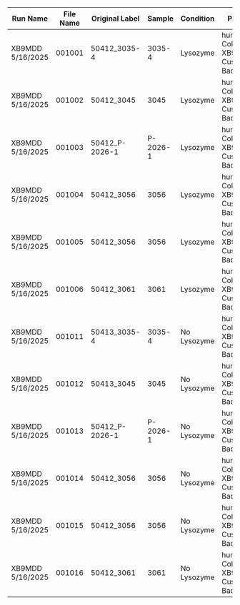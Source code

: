 
| Run Name         | File Name | Original Label | Sample  | Condition | Panel                               |
|------------------|-----------|---------|---------|-----------|--------------------------------------|
| XB9MDD 5/16/2025 | 001001    | 50412_3035-4 | 3035-4  | Lysozyme  | human Colon + XB9MDD Custom Bacterial |
| XB9MDD 5/16/2025 | 001002    | 50412_3045 | 3045    | Lysozyme  | human Colon + XB9MDD Custom Bacterial |
| XB9MDD 5/16/2025 | 001003    | 50412_P-2026-1 | P-2026-1   | Lysozyme  | human Colon + XB9MDD Custom Bacterial |
| XB9MDD 5/16/2025 | 001004    | 50412_3056 | 3056    | Lysozyme  | human Colon + XB9MDD Custom Bacterial |
| XB9MDD 5/16/2025 | 001005    | 50412_3056 | 3056    | Lysozyme  | human Colon + XB9MDD Custom Bacterial |
| XB9MDD 5/16/2025 | 001006    | 50412_3061 | 3061    | Lysozyme  | human Colon + XB9MDD Custom Bacterial |
| XB9MDD 5/16/2025 | 001011    | 50413_3035-4 | 3035-4  | No Lysozyme  | human Colon + XB9MDD Custom Bacterial |
| XB9MDD 5/16/2025 | 001012    | 50413_3045 | 3045    | No Lysozyme  | human Colon + XB9MDD Custom Bacterial |
| XB9MDD 5/16/2025 | 001013    | 50412_P-2026-1  | P-2026-1   | No Lysozyme  | human Colon + XB9MDD Custom Bacterial |
| XB9MDD 5/16/2025 | 001014    | 50412_3056 | 3056    | No Lysozyme  | human Colon + XB9MDD Custom Bacterial |
| XB9MDD 5/16/2025 | 001015    | 50412_3056 | 3056    | No Lysozyme  | human Colon + XB9MDD Custom Bacterial |
| XB9MDD 5/16/2025 | 001016    | 50412_3061 | 3061   | No Lysozyme  | human Colon + XB9MDD Custom Bacterial |

